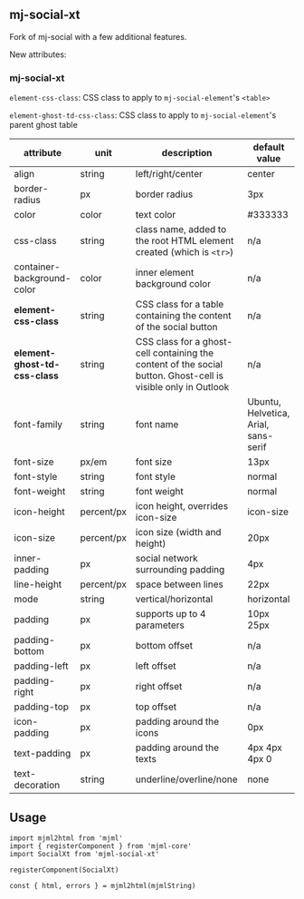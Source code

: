 ## mj-social-xt

Fork of mj-social with a few additional features.

New attributes:

### mj-social-xt

`element-css-class`: CSS class to apply to `mj-social-element`'s `<table>`

`element-ghost-td-css-class`: CSS class to apply to `mj-social-element`'s parent ghost table


attribute                   | unit        | description                   | default value
----------------------------|-------------|-------------------------------|---------------------------
align                       | string      | left/right/center             | center
border-radius               | px          | border radius                 | 3px
color                       | color       | text color                    | #333333
css-class                   | string      | class name, added to the root HTML element created (which is `<tr>`) | n/a
container-background-color  | color       | inner element background color                     | n/a
**element-css-class**       | string      | CSS class for a table containing the content of the social button | n/a
**element-ghost-td-css-class**       | string      | CSS class for a ghost-cell containing the content of the social button. Ghost-cell is visible only in Outlook | n/a
font-family                 | string      | font name                     | Ubuntu, Helvetica, Arial, sans-serif
font-size                   | px/em       | font size                     | 13px
font-style                  | string      | font style                    | normal
font-weight                 | string      | font weight                   | normal
icon-height                 | percent/px  | icon height, overrides icon-size | icon-size
icon-size                   | percent/px  | icon size (width and height)  | 20px
inner-padding               | px          | social network surrounding padding                 | 4px
line-height                 | percent/px  | space between lines           | 22px
mode                        | string      | vertical/horizontal           | horizontal
padding                     | px          | supports up to 4 parameters                       | 10px 25px
padding-bottom              | px          | bottom offset                    | n/a
padding-left                | px          | left offset                      | n/a
padding-right               | px          | right offset                       | n/a
padding-top                 | px          | top offset                         | n/a
icon-padding                | px          | padding around the icons      | 0px
text-padding                | px          | padding around the texts      | 4px 4px 4px 0
text-decoration             | string      | underline/overline/none       | none

## Usage

```
import mjml2html from 'mjml'
import { registerComponent } from 'mjml-core'
import SocialXt from 'mjml-social-xt'

registerComponent(SocialXt)

const { html, errors } = mjml2html(mjmlString)
```
